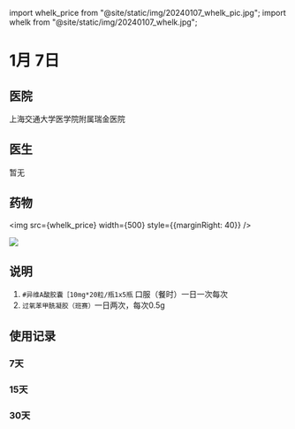 import whelk_price from "@site/static/img/20240107_whelk_pic.jpg";
import whelk from "@site/static/img/20240107_whelk.jpg";

# 1月 7日

## 医院

上海交通大学医学院附属瑞金医院

## 医生

暂无

## 药物

<img src={whelk_price} width={500} style={{marginRight: 40}} />

<img src={whelk} width={500} />

## 说明

1. `#异维A酸胶囊［10mg*20粒/瓶1x5瓶` 口服（餐时）一日一次每次
2. `过氧苯甲酰凝胶（班赛）`一日两次，每次0.5g

## 使用记录

### 7天

### 15天

### 30天

